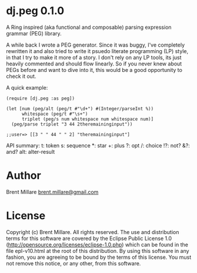 # dj.peg 0.1.0

A Ring inspired (aka functional and composable) parsing expression
grammar (PEG) library.

A while back I wrote a PEG generator. Since it was buggy, I've
completely rewritten it and also tried to write it psuedo literate
programming (LP) style, in that I try to make it more of a story. I
don't rely on any LP tools, its just heavily commented and should flow
linearly. So if you never knew about PEGs before and want to dive into
it, this would be a good opportunity to check it out.

A quick example:

    (require [dj.peg :as peg])

    (let [num (peg/alt (peg/t #"\d+") #(Integer/parseInt %))
          whitespace (peg/t #"\s+")
          triplet (peg/s num whitespace num whitespace num)]
      (peg/parse triplet "3 44 2theremaininginput"))

    ;;user=> [[3 " " 44 " " 2] "theremaininginput"]

API summary:
t: token
s: sequence
*: star
+: plus
?: opt
/: choice
!?: not?
&?: and?
alt: alter-result

# Author

Brent Millare
brent.millare@gmail.com

# License

Copyright (c) Brent Millare. All rights reserved. The use and
distribution terms for this software are covered by the Eclipse Public
License 1.0 (http://opensource.org/licenses/eclipse-1.0.php) which can
be found in the file epl-v10.html at the root of this distribution. By
using this software in any fashion, you are agreeing to be bound by
the terms of this license. You must not remove this notice, or any
other, from this software.
